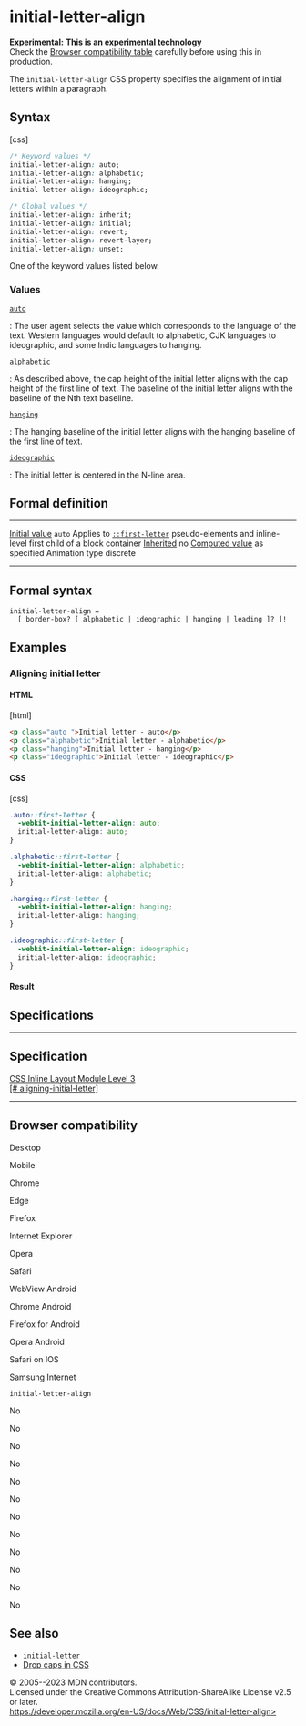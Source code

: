initial-letter-align
====================

**Experimental:** **This is an [experimental
technology](https://developer.mozilla.org/en-US/docs/MDN/Writing_guidelines/Experimental_deprecated_obsolete#experimental)**\
Check the [Browser compatibility table](#browser_compatibility)
carefully before using this in production.

The `initial-letter-align` CSS property specifies the alignment of
initial letters within a paragraph.

Syntax
------

[css]

```css
/* Keyword values */
initial-letter-align: auto;
initial-letter-align: alphabetic;
initial-letter-align: hanging;
initial-letter-align: ideographic;

/* Global values */
initial-letter-align: inherit;
initial-letter-align: initial;
initial-letter-align: revert;
initial-letter-align: revert-layer;
initial-letter-align: unset;
```

One of the keyword values listed below.

### Values

[`auto`](#auto)

:   The user agent selects the value which corresponds to the language
    of the text. Western languages would default to alphabetic, CJK
    languages to ideographic, and some Indic languages to hanging.

[`alphabetic`](#alphabetic)

:   As described above, the cap height of the initial letter aligns with
    the cap height of the first line of text. The baseline of the
    initial letter aligns with the baseline of the Nth text baseline.

[`hanging`](#hanging)

:   The hanging baseline of the initial letter aligns with the hanging
    baseline of the first line of text.

[`ideographic`](#ideographic)

:   The initial letter is centered in the N-line area.

Formal definition
-----------------

  ---------------------------------- ------------------------------------------------------------------------------------------------------
  [Initial value](initial_value.md)     `auto`
  Applies to                         [`::first-letter`](::first-letter) pseudo-elements and inline-level first child of a block container
  [Inherited](inheritance.md)           no
  [Computed value](computed_value.md)   as specified
  Animation type                     discrete
  ---------------------------------- ------------------------------------------------------------------------------------------------------

Formal syntax
-------------

```
initial-letter-align = 
  [ border-box? [ alphabetic | ideographic | hanging | leading ]? ]!  
```

Examples
--------

### Aligning initial letter

#### HTML

[html]

```html
<p class="auto ">Initial letter - auto</p>
<p class="alphabetic">Initial letter - alphabetic</p>
<p class="hanging">Initial letter - hanging</p>
<p class="ideographic">Initial letter - ideographic</p>
```

#### CSS

[css]

```css
.auto::first-letter {
  -webkit-initial-letter-align: auto;
  initial-letter-align: auto;
}

.alphabetic::first-letter {
  -webkit-initial-letter-align: alphabetic;
  initial-letter-align: alphabetic;
}

.hanging::first-letter {
  -webkit-initial-letter-align: hanging;
  initial-letter-align: hanging;
}

.ideographic::first-letter {
  -webkit-initial-letter-align: ideographic;
  initial-letter-align: ideographic;
}
```

#### Result

Specifications
--------------

  -------------------------------------------------------------------------------------------------

Specification
  -------------------------------------------------------------------------------------------------

  [CSS Inline Layout Module Level 3\
  [\#
  aligning-initial-letter]](https://drafts.csswg.org/css-inline/#aligning-initial-letter)

  -------------------------------------------------------------------------------------------------

Browser compatibility
---------------------

Desktop

Mobile

Chrome

Edge

Firefox

Internet Explorer

Opera

Safari

WebView Android

Chrome Android

Firefox for Android

Opera Android

Safari on IOS

Samsung Internet

`initial-letter-align`

No

No

No

No

No

No

No

No

No

No

No

No

See also
--------

- [`initial-letter`](initial-letter.md)
- [Drop caps in
    CSS](https://www.oddbird.net/2017/01/03/initial-letter/)

© 2005--2023 MDN contributors.\
Licensed under the Creative Commons Attribution-ShareAlike License v2.5
or later.\
https://developer.mozilla.org/en-US/docs/Web/CSS/initial-letter-align>
